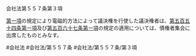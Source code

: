 会社法第５５７条第３項

[第一項](会社法＿＿＿＿第５５７条第１項)の規定により電磁的方法によって議決権を行使した議決権者は、[第五百五十四条第一項](会社法＿＿＿＿第５５４条第１項)及び[第五百六十七条第一項](会社法＿＿＿＿第５６７条第１項)の規定の適用については、債権者集会に出席したものとみなす。

#会社法
#会社法/第５５７条
#会社法/第５５７条/第３項
